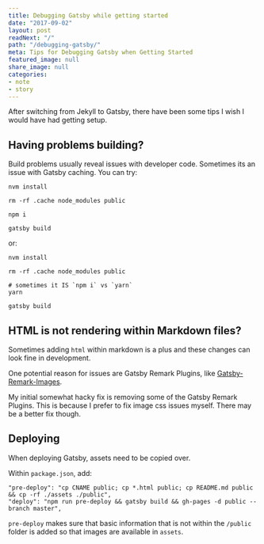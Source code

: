 ```yaml
---
title: Debugging Gatsby while getting started
date: "2017-09-02"
layout: post
readNext: "/"
path: "/debugging-gatsby/"
meta: Tips for Debugging Gatsby when Getting Started
featured_image: null
share_image: null
categories:
- note
- story
---
```


After switching from Jekyll to Gatsby, there have been some tips I wish I would have had getting setup.

## Having problems building?

Build problems usually reveal issues with developer code. Sometimes its an issue with Gatsby caching. You can try:

```
nvm install

rm -rf .cache node_modules public 

npm i

gatsby build
```

or:
```
nvm install

rm -rf .cache node_modules public 

# sometimes it IS `npm i` vs `yarn`
yarn

gatsby build
```

## HTML is not rendering within Markdown files?

Sometimes adding `html` within markdown is a plus and these changes can look fine in development.

One potential reason for issues are Gatsby Remark Plugins, like [Gatsby-Remark-Images](https://www.gatsbyjs.org/packages/gatsby-remark-images/). 

My initial somewhat hacky fix is removing some of the Gatsby Remark Plugins. This is because I prefer to fix image css issues myself. There may be a better fix though.


## Deploying

When deploying Gatsby, assets need to be copied over.

Within `package.json`, add:

```
"pre-deploy": "cp CNAME public; cp *.html public; cp README.md public && cp -rf ./assets ./public",
"deploy": "npm run pre-deploy && gatsby build && gh-pages -d public --branch master",
```

`pre-deploy` makes sure that basic information that is not within the `/public` folder is added so that images are available in `assets`.
